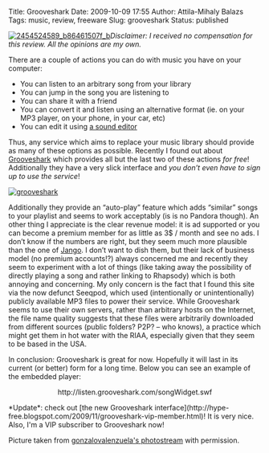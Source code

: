 Title: Grooveshark
Date: 2009-10-09 17:55
Author: Attila-Mihaly Balazs
Tags: music, review, freeware
Slug: grooveshark
Status: published

[![2454524589\_b86461507f\_b](http://lh4.ggpht.com/_hrvCBhtWhJ4/Ss9O2KdI41I/AAAAAAAAB9I/o_xoEq2ENF8/2454524589_b86461507f_b_thumb.jpg?imgmax=800 "2454524589_b86461507f_b")](http://lh4.ggpht.com/_hrvCBhtWhJ4/Ss9O19BBT0I/AAAAAAAAB9E/Ew6Dqs82Za4/s1600-h/2454524589_b86461507f_b%5B2%5D.jpg)*Disclaimer:
I received no compensation for this review. All the opinions are my
own.*

There are a couple of actions you can do with music you have on your
computer:

-   You can listen to an arbitrary song from your library
-   You can jump in the song you are listening to
-   You can share it with a friend
-   You can convert it and listen using an alternative format (ie. on
    your MP3 player, on your phone, in your car, etc)
-   You can edit it using [a sound
    editor](http://audacity.sourceforge.net/)

Thus, any service which aims to replace your music library should
provide as many of these options as possible. Recently I found out about
[Grooveshark](http://listen.grooveshark.com/) which provides all but the
last two of these actions *for free*! Additionally they have a very
slick interface and *you don’t even have to sign up to use the service*!

[![grooveshark](http://lh4.ggpht.com/_hrvCBhtWhJ4/Ss9O3D0IeVI/AAAAAAAAB9Q/Cy0-Z0K93M4/grooveshark_thumb%5B2%5D.png?imgmax=800 "grooveshark")](http://lh3.ggpht.com/_hrvCBhtWhJ4/Ss9O2vOVtuI/AAAAAAAAB9M/Lt9KYmJQ0Os/s1600-h/grooveshark%5B4%5D.png)

Additionally they provide an “auto-play” feature which adds “similar”
songs to your playlist and seems to work acceptably (is is no Pandora
though). An other thing I appreciate is the clear revenue model: it is
ad supported or you can become a premium member for as little as 3\$ /
month and see no ads. I don’t know if the numbers are right, but they
seem much more plausible than the one of
[Jango](http://hype-free.blogspot.com/2009/07/jango-review.html). I
don’t want to dish them, but their lack of business model (no premium
accounts!?) always concerned me and recently they seem to experiment
with a lot of things (like taking away the possibility of directly
playing a song and rather linking to Rhapsody) which is both annoying
and concerning. My only concern is the fact that I found this site via
the now defunct Seeqpod, which used (intentionally or unintentionally)
publicly available MP3 files to power their service. While Grooveshark
seems to use their own servers, rather than arbitrary hosts on the
Internet, the file name quality suggests that these files were
arbitrarily downloaded from different sources (public folders? P2P? –
who knows), a practice which might get them in hot water with the RIAA,
especially given that they seem to be based in the USA.

In conclusion: Grooveshark is great for now. Hopefully it will last in
its current (or better) form for a long time. Below you can see an
example of the embedded player:

</p>
<p>
<center>
http://listen.grooveshark.com/songWidget.swf

</center>
</p>
*Update*: check out [the new Grooveshark
interface](http://hype-free.blogspot.com/2009/11/grooveshark-vip-member.html)!
It is very nice. Also, I'm a VIP subscriber to Grooveshark now!

Picture taken from [gonzalovalenzuela's
photostream](http://www.flickr.com/photos/gonzalovalenzuela/) with
permission.
